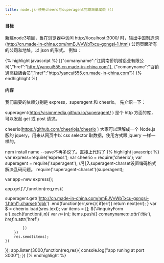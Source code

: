 ```yaml
---
title: node.js-使用cheero与superagent完成简单爬虫（4）
---
```


#### 目标
新建node3项目，当在浏览器中访问 http://localhost:3000/ 时，输出中国制造网(http://cn.made-in-china.com/nmEJVvWbTxcu-gongsi-1.html) 公司页面所有的公司和地址，以 json 的形式。
例如：

{% highlight javascript %}
[{"comanyname":"江阴南侨机械铝业有限公司","href":"http://yancui555.cn.made-in-china.com"},
 {"comanyname":"百销通高级版会员","href":"http://yancui555.cn.made-in-china.com"}]
{% endhighlight %}

#### 内容
我们需要的依赖分别是 express，superagent 和 cheerio。
先介绍一下：

superagent(http://visionmedia.github.io/superagent/ ) 是个 http 方面的库，可以发起 get 或 post 请求。

cheerio(https://github.com/cheeriojs/cheerio ) 大家可以理解成一个 Node.js 版的 jquery，用来从网页中以 css selector 取数据，使用方式跟 jquery 一样一样的。

npm install name --save不再多说了。直接上代码了
{% highlight javascript %}
var express=require('express');
var cheerio = require('cheerio');
var superagent = require('superagent');
//引入superagent-charset设置编码格式解决乱码问题。
require('superagent-charset')(superagent);

var app=new express();

app.get('/',function(req,res){

 superagent.get('http://cn.made-in-china.com/nmEJVvWbTxcu-gongsi-1.html').charset('gbk')
    .end(function(err,sres){
        if(err){
            return next(err);
        }
        var $ = cheerio.load(sres.text);
        var items = [];
        $('#inquiryForm a').each(function(i,n){
           var $n=$(n);
            items.push({
                comanyname:$n.attr('title'),
                href:$n.attr('href')

            })
        })
        res.send(items);
    })
});
 app.listen(3000,function(req,res){
     console.log("app runing at port 3000");
 })
{% endhighlight %}